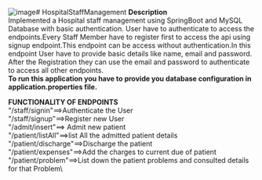 ![image](https://github.com/Him8360/HospitalStaffManagement/assets/140605220/efca2d10-7bbe-49f3-bb6b-ef9b57943450)# HospitalStaffManagement
**Description**\
Implemented  a Hospital staff management using SpringBoot and MySQL  Database with basic authentication. User have to authenticate  to access the endpoints.Every Staff Member  have to register first  to access the api using signup endpoint.This endpoint can be access without authentication.In this endpoint User have to provide basic details like name, email and password. 
After the Registration they can use the email and password to authenticate to access all other endpoints.\
**To run this application you have to  provide you database configuration in application.properties file.**

**FUNCTIONALITY OF ENDPOINTS**\
"/staff/signin"==>Authenticate the User\
"/staff/signup"==>Register  new User\
"/admit/insert"==> Admit new patient \
"/patient/listAll"==>list All the admitted patient details\
"/patient/discharge"==>Discharge the patient\
"/patient/expenses"==>Add the charges to current due of patient\
"/patient/problem"==>List down the patient problems and consulted details for that Problem\

